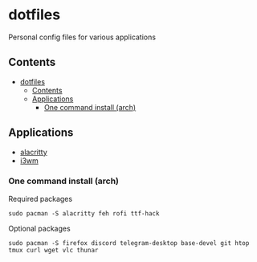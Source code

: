 # dotfiles

Personal config files for various applications

## Contents

- [dotfiles](#dotfiles)
  - [Contents](#contents)
  - [Applications](#applications)
    - [One command install (arch)](#one-command-install-arch)

## Applications
- [alacritty](.config/alacritty/)
- [i3wm](.config/i3/)

### One command install (arch)

Required packages

    sudo pacman -S alacritty feh rofi ttf-hack

Optional packages

    sudo pacman -S firefox discord telegram-desktop base-devel git htop tmux curl wget vlc thunar